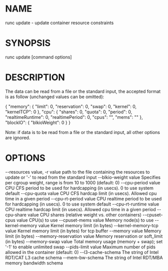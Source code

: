 # NAME
   runc update - update container resource constraints

# SYNOPSIS
   runc update [command options] <container-id>

# DESCRIPTION
   The data can be read from a file or the standard input, the
accepted format is as follow (unchanged values can be omitted):

   {
     "memory": {
       "limit": 0,
       "reservation": 0,
       "swap": 0,
       "kernel": 0,
       "kernelTCP": 0
     },
     "cpu": {
       "shares": 0,
       "quota": 0,
       "period": 0,
       "realtimeRuntime": 0,
       "realtimePeriod": 0,
       "cpus": "",
       "mems": ""
     },
     "blockIO": {
       "blkioWeight": 0
     }
   }

Note: if data is to be read from a file or the standard input, all
other options are ignored.

# OPTIONS
   --resources value, -r value  path to the file containing the resources to update or '-' to read from the standard input
   --blkio-weight value         Specifies per cgroup weight, range is from 10 to 1000 (default: 0)
   --cpu-period value           CPU CFS period to be used for hardcapping (in usecs). 0 to use system default
   --cpu-quota value            CPU CFS hardcap limit (in usecs). Allowed cpu time in a given period
   --cpu-rt-period value        CPU realtime period to be used for hardcapping (in usecs). 0 to use system default
   --cpu-rt-runtime value       CPU realtime hardcap limit (in usecs). Allowed cpu time in a given period
   --cpu-share value            CPU shares (relative weight vs. other containers)
   --cpuset-cpus value          CPU(s) to use
   --cpuset-mems value          Memory node(s) to use
   --kernel-memory value        Kernel memory limit (in bytes)
   --kernel-memory-tcp value    Kernel memory limit (in bytes) for tcp buffer
   --memory value               Memory limit (in bytes)
   --memory-reservation value   Memory reservation or soft_limit (in bytes)
   --memory-swap value          Total memory usage (memory + swap); set '-1' to enable unlimited swap
   --pids-limit value           Maximum number of pids allowed in the container (default: 0)
   --l3-cache-schema            The string of Intel RDT/CAT L3 cache schema
   --mem-bw-schema              The string of Intel RDT/MBA memory bandwidth schema
